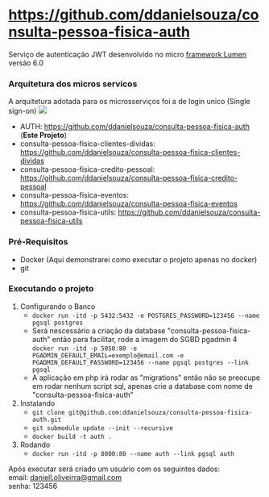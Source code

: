 # https://github.com/ddanielsouza/consulta-pessoa-fisica-auth

Serviço de autenticação JWT desenvolvido no micro <a href="https://lumen.laravel.com/"> framework Lumen</a> versão  6.0

### Arquitetura dos micros servicos
A arquitetura adotada para os microsserviços foi a de login unico (Single sign-on)
<img src="https://i.pinimg.com/originals/72/2d/dc/722ddc85dad8a4cdf783dbc23e660d33.png"/>

* AUTH: <a href="https://github.com/ddanielsouza/consulta-pessoa-fisica-auth">https://github.com/ddanielsouza/consulta-pessoa-fisica-auth</a> (<b>Este Projeto</b>)
* consulta-pessoa-fisica-clientes-dividas: <a href="https://github.com/ddanielsouza/consulta-pessoa-fisica-clientes-dividas">https://github.com/ddanielsouza/consulta-pessoa-fisica-clientes-dividas</a>
* consulta-pessoa-fisica-credito-pessoal: <a href="https://github.com/ddanielsouza/consulta-pessoa-fisica-credito-pessoal">https://github.com/ddanielsouza/consulta-pessoa-fisica-credito-pessoal</a>
* consulta-pessoa-fisica-eventos: <a href="https://github.com/ddanielsouza/consulta-pessoa-fisica-eventos">https://github.com/ddanielsouza/consulta-pessoa-fisica-eventos</a>
* consulta-pessoa-fisica-utils: <a href="https://github.com/ddanielsouza/consulta-pessoa-fisica-utils">https://github.com/ddanielsouza/consulta-pessoa-fisica-utils</a>

### Pré-Requisitos
* Docker (Aqui demonstrarei como executar o projeto apenas no docker)
* git

### Executando o projeto

1. Configurando o Banco
    * ```docker run -itd -p 5432:5432 -e POSTGRES_PASSWORD=123456 --name pgsql postgres```
    * Será nescessário a criação da database "consulta-pessoa-fisica-auth" então  para facilitar, rode a imagem do SGBD pgadmin 4 <br>
     ``` docker run -itd -p 5050:80 -e PGADMIN_DEFAULT_EMAIL=exemplo@email.com -e PGADMIN_DEFAULT_PASSWORD=123456 --name pgsql postgres --link pgsql ```
    * A aplicação em php irá rodar as "migrations" então não se preocupe em rodar nenhum script sql, apenas crie a database com nome de "consulta-pessoa-fisica-auth"
2. Instalando
    * ``` git clone git@github.com:ddanielsouza/consulta-pessoa-fisica-auth.git ```
    * ``` git submodule update --init --recursive ```
    * ``` docker build -t auth . ```
3. Rodando
    * ``` docker run -itd -p 8000:80 --name auth --link pgsql auth ```
    
Após executar será criado um usuário com os seguintes dados:
    <br> email: daniell.oliveirra@gmail.com
    <br> senha: 123456
